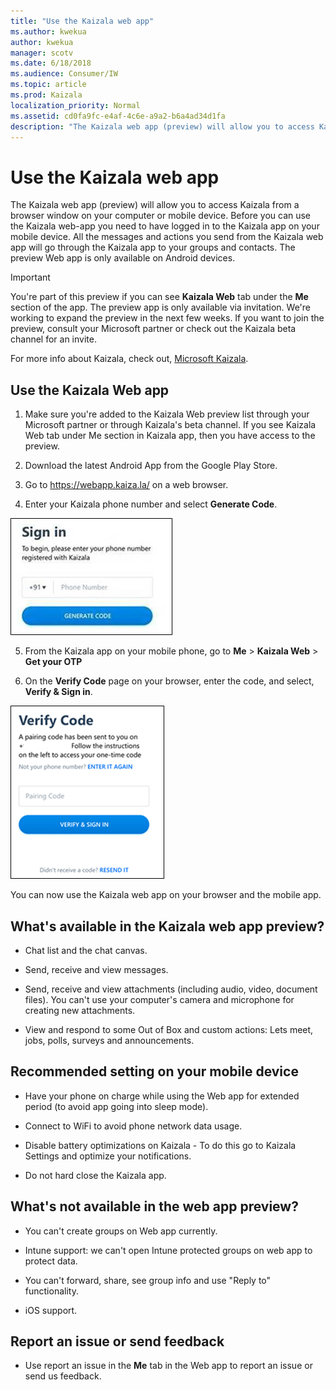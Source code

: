 ```yaml
---
title: "Use the Kaizala web app"
ms.author: kwekua
author: kwekua
manager: scotv
ms.date: 6/18/2018
ms.audience: Consumer/IW
ms.topic: article
ms.prod: Kaizala
localization_priority: Normal
ms.assetid: cd0fa9fc-e4af-4c6e-a9a2-b6a4ad34d1fa
description: "The Kaizala web app (preview) will allow you to access Kaizala from a browser window on your computer or mobile device. Before you can use the Kaizala web-app you need to have logged in to the Kaizala app on your mobile device. All the messages and actions you send from the Kaizala web app will go through the Kaizala app to your groups and contacts. The preview Web app is only available on Android devices."
---
```


# Use the Kaizala web app

The Kaizala web app (preview) will allow you to access Kaizala from a browser window on your computer or mobile device. Before you can use the Kaizala web-app you need to have logged in to the Kaizala app on your mobile device. All the messages and actions you send from the Kaizala web app will go through the Kaizala app to your groups and contacts. The preview Web app is only available on Android devices.
  
> [!IMPORTANT]
> You're part of this preview if you can see **Kaizala Web** tab under the **Me** section of the app. The preview app is only available via invitation. We're working to expand the preview in the next few weeks. If you want to join the preview, consult your Microsoft partner or check out the Kaizala beta channel for an invite. 
  
For more info about Kaizala, check out, [Microsoft Kaizala](https://go.microsoft.com/fwlink/?linkid=873406).
  
## Use the Kaizala Web app

1. Make sure you're added to the Kaizala Web preview list through your Microsoft partner or through Kaizala's beta channel. If you see Kaizala Web tab under Me section in Kaizala app, then you have access to the preview.
    
2. Download the latest Android App from the Google Play Store.
    
3. Go to https://webapp.kaiza.la/ on a web browser.
    
4. Enter your Kaizala phone number and select **Generate Code**. 
    
![Screenshot: Sign in to Kaizala with your phone and select Generate code.](media/07f8a26f-a72c-455d-8031-5dcfe1e1701d.png)
  
5. From the Kaizala app on your mobile phone, go to **Me** \> **Kaizala Web** \> **Get your OTP**
  
6. On the **Verify Code** page on your browser, enter the code, and select, **Verify &amp; Sign in**. 
  
![Screenshot: Verify code to sign in to Kaizala](media/109dd1fc-3637-4802-a901-2dab6a20a234.png)
  
You can now use the Kaizala web app on your browser and the mobile app.
  
## What's available in the Kaizala web app preview?

- Chat list and the chat canvas.
    
- Send, receive and view messages.
    
- Send, receive and view attachments (including audio, video, document files). You can't use your computer's camera and microphone for creating new attachments.
    
- View and respond to some Out of Box and custom actions: Lets meet, jobs, polls, surveys and announcements.
    
## Recommended setting on your mobile device

- Have your phone on charge while using the Web app for extended period (to avoid app going into sleep mode).
    
- Connect to WiFi to avoid phone network data usage.
    
- Disable battery optimizations on Kaizala - To do this go to Kaizala Settings and optimize your notifications.
    
- Do not hard close the Kaizala app.
    
## What's not available in the web app preview?

- You can't create groups on Web app currently.
    
- Intune support: we can't open Intune protected groups on web app to protect data.
    
- You can't forward, share, see group info and use "Reply to" functionality.
    
- iOS support.
    
## Report an issue or send feedback

- Use report an issue in the **Me** tab in the Web app to report an issue or send us feedback. 
    


